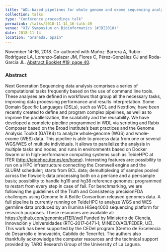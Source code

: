 ```yaml
---
title: "WDL-based pipelines for whole genome and exome sequencing analysis"
collection: talks
type: "Conference proceedings talk"
permalink: /talks/2018-11-14_16-talk-49
venue: "XIV Symposium on Bioinformatics (#JBI2018)"
date: 2018-11-14
location: "Granada, Spain"
---
```

November 14-16, 2018. Co-authored with Muñoz-Barrera A, Rubio-Rodríguez LA, Lorenzo-Salazar JM, Flores C, Pérez-González CJ and Roda-García JL.
[Abstract Booklet #19, page 40](http://jbi2018.ugr.es/abstract_booklet.html?=v.1.0).

### Abstract
Next Generation Sequencing data analysis comprises a series of computational tasks frequently based on the use of command line tools. These analyses are defined in workflows that group all the necessary tasks, improving data processing performance and results interpretation. Some Domain Specific Languages (DSLs), such as WDL and Nextflow,
have been recently created to define and program complex pipelines, as well as to improve the parallelization, the scalability and the reusability.
We have developed a complete pipeline programmed in WDL via scripting and Rabix Composer based on the Broad Institute’s best practices and the Genome Analysis Toolkit (GATK4) to analyze whole‐genome (WGS) and whole‐exome (WES) data. This pipeline is able to process data from one or several WGS/WES of multiple individuals. It allows to parallelize the analysis in multiple tasks and nodes, and runs in environments based on Docker Swarm or in high‐performance computing systems such as TeideHPC at ITER (http://teidehpc.iter.es/en/home). Interesting features are: possibility to run on a HPC infrastructure connecting the Cromwell engine and the SLURM scheduler; starts from BCL data; demultiplexing of samples pooled across the flowcell; data processing both on a per‐lane and a per‐sample basis; possibility to handle hg19 and hg38 reference genomes; programmed to restart from every step in case of fail. For benchmarking, we are following the guidelines of the Truth and Consistency precisionFDA challenges using Genome In A Bottle Consortium released genomes data. A full pipeline is currently running on TeideHPC to analyze WGS and WES germline data produced by an Illumina HiSeq4000 sequencing platform for research purposes. These resources are available at: https://github.com/genomicsITER/wdl
Funded by Ministerio de Ciencia, Innovación y Universidades (RTC‐2017‐6471‐1; MINECO/AEI/FEDER, UE). This work has been supported by the CEDeI program (Centro de Excelencia de Desarrollo e Innovación, Cabildo de Tenerife). The authors also thankfully acknowledge the computer resources and the technical support provided by TARO Research Group of the University of La Laguna.